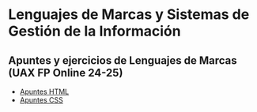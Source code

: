 # Lenguajes de Marcas y Sistemas de Gestión de la Información

## Apuntes y ejercicios de Lenguajes de Marcas (UAX FP Online 24-25)

- [Apuntes HTML](Apuntes_HTML.md)
- [Apuntes CSS](Apuntes_CSS.md)
